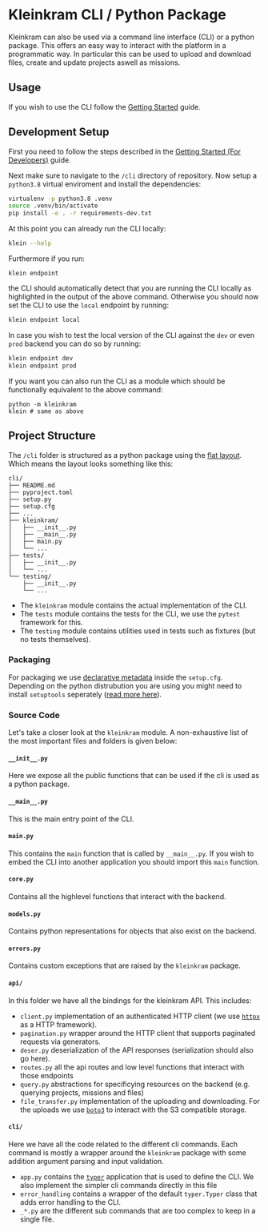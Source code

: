 # Kleinkram CLI / Python Package

Kleinkram can also be used via a command line interface (CLI) or a python package.
This offers an easy way to interact with the platform in a programmatic way.
In particular this can be used to upload and download files, create and update projects aswell as missions.

## Usage

If you wish to use the CLI follow the [Getting Started](../../usage/python/getting-started.md) guide.

## Development Setup

First you need to follow the steps described in the [Getting Started (For Developers)](../getting-started.md) guide.

Next make sure to navigate to the `/cli` directory of repository.
Now setup a `python3.8` virtual enviroment and install the dependencies:

```bash
virtualenv -p python3.8 .venv
source .venv/bin/activate
pip install -e . -r requirements-dev.txt
```

At this point you can already run the CLI locally:

```bash
klein --help
```

Furthermore if you run:

```
klein endpoint
```

the CLI should automatically detect that you are running the CLI locally as highlighted in the output of the above command.
Otherwise you should now set the CLI to use the `local` endpoint by running:

```bash
klein endpoint local
```

In case you wish to test the local version of the CLI against the `dev` or even `prod` backend you can do so by running:

```bash
klein endpoint dev
klein endpoint prod
```

If you want you can also run the CLI as a module which should be functionally equivalent to the above command:

```
python -m kleinkram
klein # same as above
```

## Project Structure

The `/cli` folder is structured as a python package using the [flat layout](https://packaging.python.org/en/latest/discussions/src-layout-vs-flat-layout/).
Which means the layout looks something like this:

```
cli/
├── README.md
├── pyproject.toml
├── setup.py
├── setup.cfg
├── ...
├── kleinkram/
│   ├── __init__.py
│   ├── __main__.py
│   ├── main.py
│   └── ...
├── tests/
│   ├── __init__.py
│   └── ...
└── testing/
    ├── __init__.py
    └── ...
```

- The `kleinkram` module contains the actual implementation of the CLI.
- The `tests` module contains the tests for the CLI, we use the `pytest` framework for this.
- The `testing` module contains utilities used in tests such as fixtures (but no tests themselves).

### Packaging

For packaging we use [declarative metadata](https://www.youtube.com/watch?v=GaWs-LenLYE) inside the `setup.cfg`.
Depending on the python distrubution you are using you might need to install `setuptools` seperately ([read more here](https://packaging.python.org/en/latest/guides/distributing-packages-using-setuptools/)).

### Source Code

Let's take a closer look at the `kleinkram` module. A non-exhaustive list of the most important files and folders is given below:

#### `__init__.py`

Here we expose all the public functions that can be used if the cli is used as a python package.

#### `__main__.py`

This is the main entry point of the CLI.

#### `main.py`

This contains the `main` function that is called by `__main__.py`. If you wish to embed the CLI into another application you should import this `main` function.

#### `core.py`

Contains all the highlevel functions that interact with the backend.

#### `models.py`

Contains python representations for objects that also exist on the backend.

#### `errors.py`

Contains custom exceptions that are raised by the `kleinkram` package.

#### `api/`

In this folder we have all the bindings for the kleinkram API. This includes:

- `client.py` implementation of an authenticated HTTP client (we use [`httpx`](https://www.python-httpx.org/) as a HTTP framework).
- `pagination.py` wrapper around the HTTP client that supports paginated requests via generators.
- `deser.py` deserialization of the API responses (serialization should also go here).
- `routes.py` all the api routes and low level functions that interact with those endpoints
- `query.py` abstractions for specificying resources on the backend (e.g. querying projects, missions and files)
- `file_transfer.py` implementation of the uploading and downloading. For the uploads we use [`boto3`](https://boto3.amazonaws.com/v1/documentation/api/latest/index.html) to interact with the S3 compatible storage.

#### `cli/`

Here we have all the code related to the different cli commands.
Each command is mostly a wrapper around the `kleinkram` package with some addition argument parsing and input validation.

- `app.py` contains the [`typer`](https://typer.tiangolo.com/) application that is used to define the CLI. We also implement the simpler cli commands directly in this file
- `error_handling` contains a wrapper of the default `typer.Typer` class that adds error handling to the CLI.
- `_*.py` are the different sub commands that are too complex to keep in a single file.
